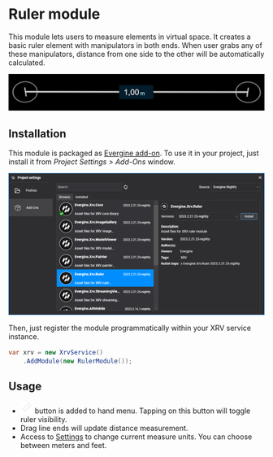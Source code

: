 # Ruler module

This module lets users to measure elements in virtual space. It creates a basic ruler element with manipulators in both ends. When user grabs any of these manipulators, distance from one side to the other will be automatically calculated.

![snapshot](images/snapshot.png)

## Installation

This module is packaged as [Evergine add-on](../../../index.md). To use it in your project, just install it from _Project Settings > Add-Ons_ window.

![Module installation](images/installation.png)

Then, just register the module programmatically within your XRV service instance.

```csharp
var xrv = new XrvService()
    .AddModule(new RulerModule());
```

## Usage

- ![snapshot](images/measure.png) button is added to hand menu. Tapping on this button will toggle ruler visibility.
- Drag line ends will update distance measurement.
- Access to [Settings](../../settings_system.md) to change current measure units. You can choose between meters and feet.
